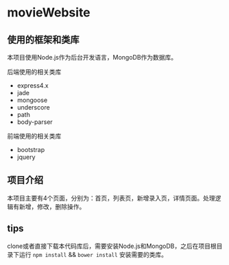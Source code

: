 # movieWebsite

## 使用的框架和类库

本项目使用Node.js作为后台开发语言，MongoDB作为数据库。

后端使用的相关类库

- express4.x
- jade
- mongoose
- underscore
- path
- body-parser

前端使用的相关类库

- bootstrap
- jquery

## 项目介绍

本项目主要有4个页面，分别为：首页，列表页，新增录入页，详情页面。处理逻辑有新增，修改，删除操作。

## tips

clone或者直接下载本代码库后，需要安装Node.js和MongoDB，之后在项目根目录下运行 `npm install` && `bower install` 安装需要的类库。
